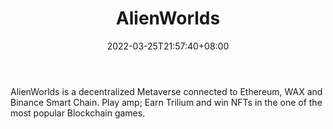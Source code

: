 ﻿---
weight: 
title: "AlienWorlds"
description: "AlienWorlds is a decentralized Metaverse connected to Ethereum, WAX and Binance Smart Chain. Play amp; Earn Trilium and win NFTs in the one of the most popular Blockchain games."
date: 2022-03-25T21:57:40+08:00
lastmod: 2022-03-25T16:45:40+08:00
draft: false
authors: ["Metabd"]
featuredImage: "102.png"
link: "https://alienworlds.io/"
tags: ["AlienWorlds","Çø¿éÁ´ÓÎÏ·"]
categories: ["navigation"]
navigation: ["Çø¿éÁ´ÓÎÏ·"]
lightgallery: true
toc: true
pinned: false
recommend: false
recommend1: false
---
AlienWorlds is a decentralized Metaverse connected to Ethereum, WAX and Binance Smart Chain. Play amp; Earn Trilium and win NFTs in the one of the most popular Blockchain games.
